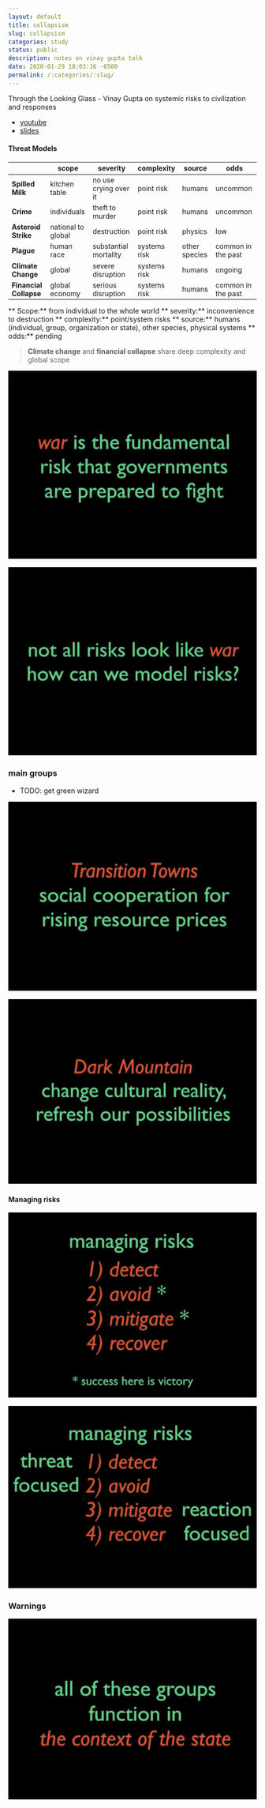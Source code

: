 ```yaml
---
layout: default
title: collapsism
slug: collapsism
categories: study
status: public
description: notes on vinay gupta talk
date: 2020-01-29 18:03:16 -0500
permalink: /:categories/:slug/
---
```


Through the Looking Glass - Vinay Gupta on systemic risks to civilization and responses

- [youtube](https://www.youtube.com/watch?v=jm5o-ughyD8&t=1278s)
- [slides](http://files.howtolivewiki.com/through_the_looking_glass_2010/Ireland%205.pdf)

#### Threat Models




|                        | scope              | severity              | complexity   | source        | odds               |
| ---------------------- | ------------------ | --------------------- | ------------ | ------------- | ------------------ |
| **Spilled Milk**       | kitchen table      | no use crying over it | point risk   | humans        | uncommon           |
| **Crime**              | individuals        | theft to murder       | point risk   | humans        | uncommon           |
| **Asteroid Strike**    | national to global | destruction           | point risk   | physics       | low                |
| **Plague**             | human race         | substantial mortality | systems risk | other species | common in the past |
| **Climate Change**     | global             | severe disruption     | systems risk | humans        | ongoing            |
| **Financial Collapse** | global economy     | serious disruption    | systems risk | humans        | common in the past |


** Scope:** from individual to the whole world
** severity:** inconvenience to destruction
** complexity:** point/system risks
** source:** humans (individual, group, organization or state), other species, physical systems
** odds:** pending

>  **Climate change** and **financial collapse** share deep complexity and global scope

![IMG_9247](/assets/images/collapsism/IMG_9247.png)

![IMG_9248](/assets/images/collapsism/IMG_9248.png)



### main groups

- TODO: get green wizard

![IMG_9237](/assets/images/collapsism/IMG_9237.png)

![IMG_9238](/assets/images/collapsism/IMG_9238.png)



#### Managing risks



![IMG_9243](/assets/images/collapsism/IMG_9243.png)

![IMG_9244](/assets/images/collapsism/IMG_9244.png)



### Warnings

![IMG_9245](/assets/images/collapsism/IMG_9245.png)



